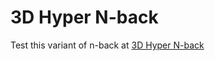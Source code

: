 # 3D Hyper N-back
Test this variant of n-back at [3D Hyper N-back](https://4skinskywalker.github.io/3D-Hyper-N-back)